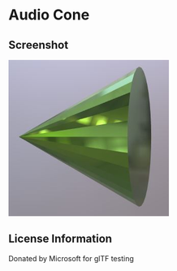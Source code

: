 # Audio Cone
## Screenshot

![screenshot](screenshot/screenshot.jpg)

## License Information

Donated by Microsoft for glTF testing
